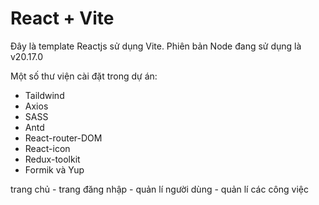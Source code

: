 # React + Vite

Đây là template Reactjs sử dụng Vite. Phiên bản Node đang sử dụng là v20.17.0

Một số thư viện cài đặt trong dự án:

- Taildwind
- Axios
- SASS
- Antd
- React-router-DOM
- React-icon
- Redux-toolkit
- Formik và Yup

trang chủ - trang đăng nhập - quản lí người dùng - quản lí các công việc
